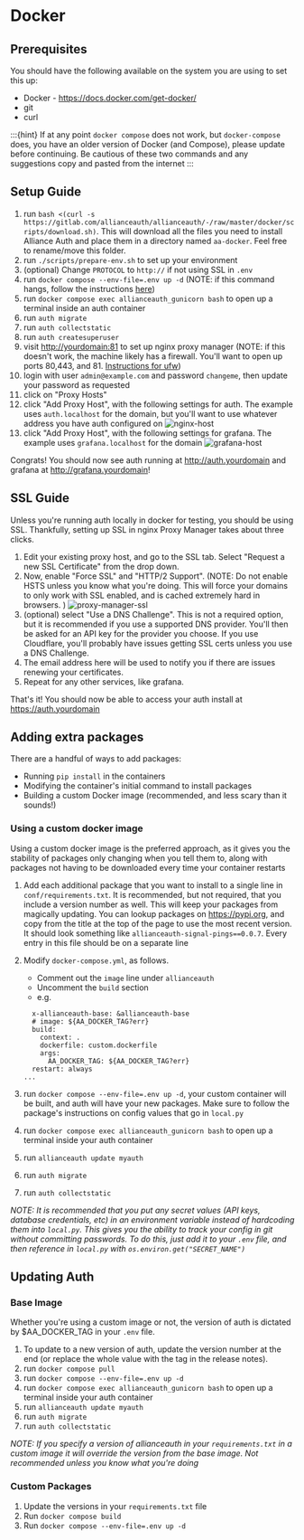 # Docker

## Prerequisites

You should have the following available on the system you are using to set this up:

* Docker - <https://docs.docker.com/get-docker/>
* git
* curl

:::{hint}
If at any point `docker compose` does not work, but `docker-compose` does, you have an older version of Docker (and Compose), please update before continuing. Be cautious of these two commands and any suggestions copy and pasted from the internet
:::

## Setup Guide

1. run `bash <(curl -s https://gitlab.com/allianceauth/allianceauth/-/raw/master/docker/scripts/download.sh)`. This will download all the files you need to install Alliance Auth and place them in a directory named `aa-docker`. Feel free to rename/move this folder.
1. run `./scripts/prepare-env.sh` to set up your environment
1. (optional) Change `PROTOCOL` to `http://` if not using SSL in `.env`
1. run `docker compose --env-file=.env up -d` (NOTE: if this command hangs, follow the instructions [here](https://www.digitalocean.com/community/tutorials/how-to-setup-additional-entropy-for-cloud-servers-using-haveged))
1. run `docker compose exec allianceauth_gunicorn bash` to open up a terminal inside an auth container
1. run `auth migrate`
1. run `auth collectstatic`
1. run `auth createsuperuser`
1. visit <http://yourdomain:81> to set up nginx proxy manager (NOTE: if this doesn't work, the machine likely has a firewall. You'll want to open up ports 80,443, and 81. [Instructions for ufw](https://www.digitalocean.com/community/tutorials/ufw-essentials-common-firewall-rules-and-commands))
1. login with user `admin@example.com` and password `changeme`, then update your password as requested
1. click on "Proxy Hosts"
1. click "Add Proxy Host", with the following settings for auth. The example uses `auth.localhost` for the domain, but you'll want to use whatever address you have auth configured on
  ![nginx-host](/_static/images/installation/docker/nginx-host.png)
1. click "Add Proxy Host", with the following settings for grafana. The example uses `grafana.localhost` for the domain
  ![grafana-host](/_static/images/installation/docker/grafana-host.png)

Congrats! You should now see auth running at <http://auth.yourdomain> and grafana at <http://grafana.yourdomain>!

## SSL Guide

Unless you're running auth locally in docker for testing, you should be using SSL.
Thankfully, setting up SSL in nginx Proxy Manager takes about three clicks.

1. Edit your existing proxy host, and go to the SSL tab. Select "Request a new SSL Certificate" from the drop down.
1. Now, enable "Force SSL" and "HTTP/2 Support". (NOTE: Do not enable HSTS unless you know what you're doing. This will force your domains to only work with SSL enabled, and is cached extremely hard in browsers. )
  ![proxy-manager-ssl](/_static/images/installation/docker/proxy-manager-ssl.png)
1. (optional) select "Use a DNS Challenge". This is not a required option, but it is recommended if you use a supported DNS provider. You'll then be asked for an API key for the provider you choose. If you use Cloudflare, you'll probably have issues getting SSL certs unless you use a DNS Challenge.
1. The email address here will be used to notify you if there are issues renewing your certificates.
1. Repeat for any other services, like grafana.

That's it! You should now be able to access your auth install at <https://auth.yourdomain>

## Adding extra packages

There are a handful of ways to add packages:

* Running `pip install` in the containers
* Modifying the container's initial command to install packages
* Building a custom Docker image (recommended, and less scary than it sounds!)

### Using a custom docker image

Using a custom docker image is the preferred approach, as it gives you the stability of packages only changing when you tell them to, along with packages not having to be downloaded every time your container restarts

1. Add each additional package that you want to install to a single line in `conf/requirements.txt`. It is recommended, but not required, that you include a version number as well. This will keep your packages from magically updating. You can lookup packages on <https://pypi.org>, and copy  from the title at the top of the page to use the most recent version. It should look something like `allianceauth-signal-pings==0.0.7`. Every entry in this file should be on a separate line
1. Modify `docker-compose.yml`, as follows.
    * Comment out the `image` line under `allianceauth`
    * Uncomment the `build` section
    * e.g.

    ```docker
      x-allianceauth-base: &allianceauth-base
      # image: ${AA_DOCKER_TAG?err}
      build:
        context: .
        dockerfile: custom.dockerfile
        args:
          AA_DOCKER_TAG: ${AA_DOCKER_TAG?err}
      restart: always
    ...
    ```

1. run `docker compose --env-file=.env up -d`, your custom container will be built, and auth will have your new packages. Make sure to follow the package's instructions on config values that go in `local.py`
1. run `docker compose exec allianceauth_gunicorn bash` to open up a terminal inside your auth container
1. run `allianceauth update myauth`
1. run `auth migrate`
1. run `auth collectstatic`

_NOTE: It is recommended that you put any secret values (API keys, database credentials, etc) in an environment variable instead of hardcoding them into `local.py`. This gives you the ability to track your config in git without committing passwords. To do this, just add it to your `.env` file, and then reference in `local.py` with `os.environ.get("SECRET_NAME")`_

## Updating Auth

### Base Image

Whether you're using a custom image or not, the version of auth is dictated by $AA_DOCKER_TAG in your `.env` file.

1. To update to a new version of auth, update the version number at the end (or replace the whole value with the tag in the release notes).
1. run `docker compose pull`
1. run `docker compose --env-file=.env up -d`
1. run `docker compose exec allianceauth_gunicorn bash` to open up a terminal inside your auth container
1. run `allianceauth update myauth`
1. run `auth migrate`
1. run `auth collectstatic`

_NOTE: If you specify a version of allianceauth in your `requirements.txt` in a custom image it will override the version from the base image. Not recommended unless you know what you're doing_

### Custom Packages

1. Update the versions in your `requirements.txt` file
1. Run `docker compose build`
1. Run `docker compose --env-file=.env up -d`
